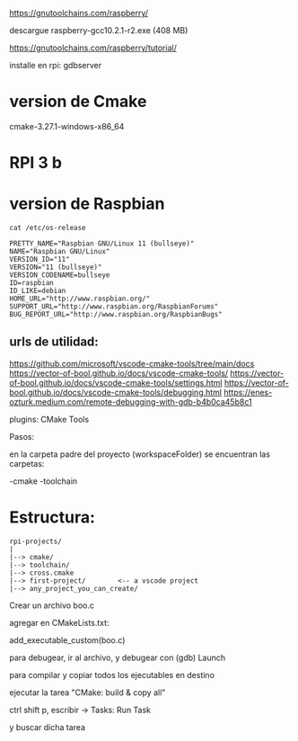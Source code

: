 https://gnutoolchains.com/raspberry/

descargue raspberry-gcc10.2.1-r2.exe (408 MB)

https://gnutoolchains.com/raspberry/tutorial/

installe en rpi: gdbserver

# version de Cmake

cmake-3.27.1-windows-x86_64

# RPI 3 b

# version de Raspbian
```
cat /etc/os-release

PRETTY_NAME="Raspbian GNU/Linux 11 (bullseye)"
NAME="Raspbian GNU/Linux"
VERSION_ID="11"
VERSION="11 (bullseye)"
VERSION_CODENAME=bullseye
ID=raspbian
ID_LIKE=debian
HOME_URL="http://www.raspbian.org/"
SUPPORT_URL="http://www.raspbian.org/RaspbianForums"
BUG_REPORT_URL="http://www.raspbian.org/RaspbianBugs"
```

## urls de utilidad:
https://github.com/microsoft/vscode-cmake-tools/tree/main/docs
https://vector-of-bool.github.io/docs/vscode-cmake-tools/
https://vector-of-bool.github.io/docs/vscode-cmake-tools/settings.html
https://vector-of-bool.github.io/docs/vscode-cmake-tools/debugging.html
https://enes-ozturk.medium.com/remote-debugging-with-gdb-b4b0ca45b8c1


plugins:
CMake Tools

Pasos:

en la carpeta padre del proyecto (workspaceFolder) se encuentran las carpetas:

-cmake
-toolchain

# Estructura:

```
rpi-projects/
|
|--> cmake/
|--> toolchain/
|--> cross.cmake
|--> first-project/        <-- a vscode project
|--> any_project_you_can_create/
```

Crear un archivo boo.c

agregar en CMakeLists.txt:

add_executable_custom(boo.c)


para debugear, ir al archivo, y debugear con (gdb) Launch



para compilar y copiar todos los ejecutables en destino

ejecutar la tarea "CMake: build & copy all"

ctrl shift p, escribir -> Tasks: Run Task

y buscar dicha tarea
